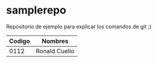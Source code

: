 # samplerepo

Repositorio de ejemplo para explicar los comandos de git ;)

|  Codigo | Nombres  |
|---|---|
|  0112 | Ronald Cuello  | 

